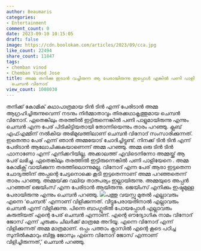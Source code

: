 ```yaml
---
author: Beaumaris
categories:
- Entertainment
comment_count: 0
date: 2023-09-10 10:15:05
draft: false
image: https://cdn.boolokam.com/articles/2023/09/cca.jpg
like_count: 22494
share_count: 11847
tags:
- chemban vinod
- Chemban Vinod Jose
title: അമ്മ തനിക്കു ഇടാൻ വച്ചിരുന്ന ആ പേരായിരുന്നു ഇപ്പോൾ എങ്കിൽ പണി പാളിയേനെ എന്ന്
  ചെമ്പൻ വിനോദ്
view_count: 1008030
---
```


തനിക്ക് കോമിക് കഥാപാത്രമായ ടിൻ ടിൻ എന്ന് പേരിടാൻ അമ്മ ആഗ്രഹിച്ചിരുന്നുവെന്ന് നടനും നിർമ്മാതാവും തിരക്കഥാകൃത്തുമായ ചെമ്പൻ വിനോദ്. ഏതെങ്കിലും തരത്തിൽ ഇട്ടിരുന്നെങ്കിൽ പണി പാളുമായിരുന്നു എന്നും ചെമ്പൻ എന്ന പേര് പിടികിട്ടിയതായി തോന്നിയെന്നും താരം പറഞ്ഞു. ക്ലബ് എഫ്എമ്മിന് നൽകിയ അഭിമുഖത്തിലാണ് ചെമ്പൻ വിനോദ് സംസാരിക്കുന്നത്. ഇതെന്താ പേര് എന്ന് ഞാൻ അമ്മയോട് ചോദിച്ചിട്ടുണ്ട്. നിനക്ക് ടിൻ ടിൻ എന്ന് പേരിടാൻ ആലോചിക്കുകയാണെന്ന് അമ്മ പറഞ്ഞു. അമ്മ ഒരു ടിൻ ടിൻ ഫാനാണോ എന്ന് എനിക്കറിയില്ല. അക്കാലത്ത് എവിടെനിന്നോ അമ്മയ്ക്ക് ആ പേര് ലഭിച്ചു. ഏതെങ്കിലും തരത്തിൽ ഇട്ടിരുന്നെങ്കിൽ പണി പാളിയേനെ . അമ്മ കോമിക്സ് വായിക്കുന്ന തരത്തിലൊന്നുമല്ല. വിനോദ് എന്ന പേര് ആരാ ഇട്ടതെന്ന ചോദ്യത്തിന് അപ്പന്റെ ചേട്ടനൊക്കെ കൂടി ഇട്ടതെന്നാണ് അമ്മ പറഞ്ഞതെന്ന് താരം പറഞ്ഞു. അമ്മയ്‌ക്ക വലിയ താത്പര്യം ഇല്ലായിരുന്നു. അമ്മയുടെ അപ്പൻ പറഞ്ഞത് ജെയിംസ് എന്ന പേരിടാൻ ആയിരുന്നു. ജെയിംസ് എനിക്കും ഇഷ്ടമുള്ള പേരായിരുന്നു എന്നും ചെമ്പൻ പറഞ്ഞു. ![](https://cdn.boolokam.com/articles/2023/09/cca.jpg)പത്തു വയസ്സു മുതൽ എല്ലാവരും എന്നെ ‘ചെമ്പൻ’ എന്നാണ് വിളിക്കുന്നത്. വീട്ടുപേരായതിനാൽ എല്ലാവരും ചെമ്പൻ എന്ന് വിളിക്കുന്നു. പിന്നെ ബാംഗ്ലൂരിൽ പോയപ്പോൾ എല്ലാവരും കരുതിയത് എന്റെ പേര് ചെമ്പൻ എന്നാണ്. എന്റെ ഔദ്യോഗിക നാമം വിനോദ് ജോസ് എന്ന് ചുരുക്കം ചിലർക്ക് മാത്രമേ അറിയൂ. എന്നെ വിനോദ് എന്ന് വിളിക്കുന്നത് അമ്മ മാത്രമാണ്. ഒപ്പം പത്താം ക്ലാസിൽ എന്റെ കൂടെ പഠിച്ച സുനിൽകുമാറും ബിജു ജോസും എന്നെ വിനോദ് ജോസ് എന്നാണ് വിളിച്ചിരുന്നത്,’ ചെമ്പൻ പറഞ്ഞു.